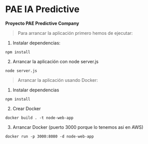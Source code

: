 # PAE IA Predictive

**Proyecto PAE Predictive Company**

> Para arrancar la aplicación primero hemos de ejecutar: 

1. Instalar dependencias:
```
npm install  
```
2. Arrancar la aplicación con node server.js 
```
node server.js
```

> Arrancar la aplicación usando Docker:

1. Instalar dependencias
```
npm install
```
2. Crear Docker
```
docker build . -t node-web-app
```

3. Arrancar Docker (puerto 3000 porque lo tenemos asi en AWS)
```
docker run -p 3000:8080 -d node-web-app
```